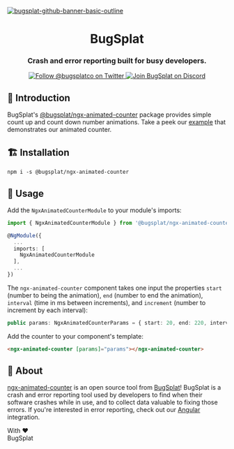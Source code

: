 [![bugsplat-github-banner-basic-outline](https://user-images.githubusercontent.com/20464226/149019306-3186103c-5315-4dad-a499-4fd1df408475.png)](https://bugsplat.com)
<br/>
# <div align="center">BugSplat</div> 
### **<div align="center">Crash and error reporting built for busy developers.</div>**
<div align="center">
    <a href="https://twitter.com/BugSplatCo">
        <img alt="Follow @bugsplatco on Twitter" src="https://img.shields.io/twitter/follow/bugsplatco?label=Follow%20BugSplat&style=social">
    </a>
    <a href="https://discord.gg/K4KjjRV5ve">
        <img alt="Join BugSplat on Discord" src="https://img.shields.io/discord/664965194799251487?label=Join%20Discord&logo=Discord&style=social">
    </a>
</div>

## 👋 Introduction

BugSplat's [@bugsplat/ngx-animated-counter](https://www.npmjs.com/package/@bugsplat/ngx-animated-counter) package provides simple count up and count down number animations. Take a peek our [example](https://bugsplat-git.github.io/ngx-animated-counter-example/) that demonstrates our animated counter.

## 🏗 Installation

`npm i -s @bugsplat/ngx-animated-counter`

## 🏃 Usage

Add the `NgxAnimatedCounterModule` to your module's imports:

```ts
import { NgxAnimatedCounterModule } from '@bugsplat/ngx-animated-counter'

@NgModule({
  ...
  imports: [
    NgxAnimatedCounterModule
  ],
  ...
})
```

The `ngx-animated-counter` component takes one input the properties `start` (number to being the animation), `end` (number to end the animation), `interval` (time in ms between increments), and `increment` (number to increment by each interval):

```ts
public params: NgxAnimatedCounterParams = { start: 20, end: 220, interval: 10, increment: 20 };
```

Add the counter to your component's template:

```html
<ngx-animated-counter [params]="params"></ngx-animated-counter>
```

## 🐛 About

[ngx-animated-counter](https://github.com/BugSplat-Git/ngx-animated-counter) is an open source tool from [BugSplat](https://www.bugsplat.com/)! BugSplat is a crash and error reporting tool used by developers to find when their software crashes while in use, and to collect data valuable to fixing those errors. If you're interested in error reporting, check out our [Angular](https://docs.bugsplat.com/introduction/getting-started/integrations/web/angular) integration. 

With :heart:  
BugSplat